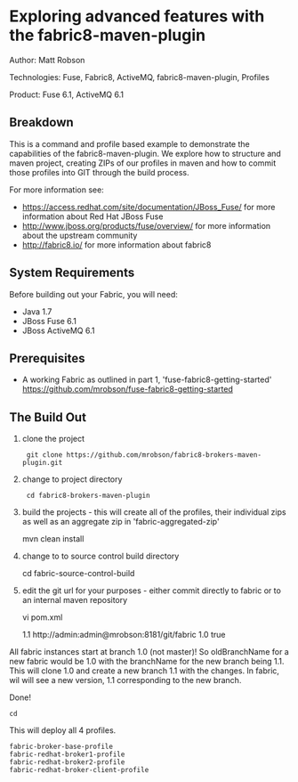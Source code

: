 ﻿Exploring advanced features with the fabric8-maven-plugin
=========================================================
Author: Matt Robson

Technologies: Fuse, Fabric8, ActiveMQ, fabric8-maven-plugin, Profiles

Product: Fuse 6.1, ActiveMQ 6.1

Breakdown                                                                                                                     
---------                                                                                                                     
This is a command and profile based example to demonstrate the capabilities of the fabric8-maven-plugin.  We explore how to structure and maven project, creating ZIPs of our profiles in maven and how to commit those profiles into GIT through the build process.

For more information see:

* <https://access.redhat.com/site/documentation/JBoss_Fuse/> for more information about Red Hat JBoss Fuse
* <http://www.jboss.org/products/fuse/overview/> for more information about the upstream community
* <http://fabric8.io/> for more information about fabric8

System Requirements
-------------------
Before building out your Fabric, you will need:
* Java 1.7
* JBoss Fuse 6.1
* JBoss ActiveMQ 6.1

Prerequisites
-------------
* A working Fabric as outlined in part 1, 'fuse-fabric8-getting-started' <https://github.com/mrobson/fuse-fabric8-getting-started>

The Build Out                                                                                                             
-------------

1) clone the project

        git clone https://github.com/mrobson/fabric8-brokers-maven-plugin.git

2) change to project directory

        cd fabric8-brokers-maven-plugin

3) build the projects - this will create all of the profiles, their individual zips as well as an aggregate zip in 'fabric-aggregated-zip'

	mvn clean install

4) change to to source control build directory

	cd fabric-source-control-build

5) edit the git url for your purposes - either commit directly to fabric or to an internal maven repository

	vi pom.xml

	<configuration>
		<branchName>1.1</branchName>
		<!-- Branch to a known GIT repository outside Fuse -->
		<!--gitUrl>git@localhost.localdomain:prod/fabric8-git.git</gitUrl-->
		<!-- Branch to the GIT repository in Fuse -->
		<gitUrl>http://admin:admin@mrobson:8181/git/fabric</gitUrl>
		<oldBranchName>1.0</oldBranchName>
		<pushOnSuccess>true</pushOnSuccess>
	</configuration>

All fabric instances start at branch 1.0 (not master)!  So oldBranchName for a new fabric would be 1.0 with the branchName for the new branch being 1.1.  This will clone 1.0 and create a new branch 1.1 with the changes.  In fabric, wil will see a new version, 1.1 corresponding to the new branch.

Done!
	
	
	
	cd
This will deploy all 4 profiles.

	fabric-broker-base-profile
	fabric-redhat-broker1-profile
	fabric-redhat-broker2-profile
	fabric-redhat-broker-client-profile

